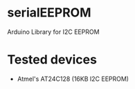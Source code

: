 # serialEEPROM
Arduino Library for I2C EEPROM

# Tested devices
 - Atmel's AT24C128 (16KB I2C EEPROM)
